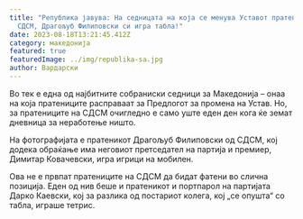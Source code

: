 ```yaml
---
title: "Република јавува: На седницата на која се менува Уставот пратеникот од
  СДСМ, Драгољуб Филиповски си игра табла!"
date: 2023-08-18T13:21:45.412Z
category: македонија
featured: true
featuredImage: ../img/republika-sa.jpg
author: Вардарски
---
```

<!--StartFragment-->

Во тек е една од најбитните собраниски седници за Македонија – онаа на која пратениците расправаат за Предлогот за промена на Устав. Но, за пратениците на СДСМ очигледно е само уште еден ден кога ќе земат дневница за неработење ништо.

На фотографијата е пратеникот Драгољуб Филиповски од СДСМ, кој додека обраќање има неговиот претседател на партија и премиер, Димитар Ковачевски, игра игрици на мобилен.

Ова не е првпат пратениците на СДСМ да бидат фатени во слична позиција. Еден од нив беше и пратеникот и портпарол на партијата Дарко Каевски, кој за разлика од постариот колега, кој „се опушта“ со табла, играше тетрис.

[](https://lider.mk/haos-na-granichnite-premini-osobeno-na-ovie-dva-vo-zemjava-popladnevo-se-cheka-predolgo/)



<!--EndFragment-->